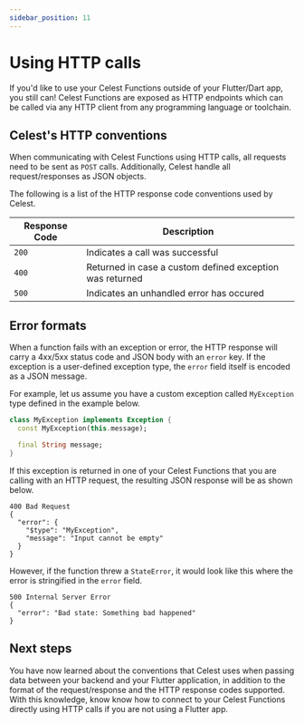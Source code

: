 ```yaml
---
sidebar_position: 11
---
```


# Using HTTP calls

If you'd like to use your Celest Functions outside of your Flutter/Dart app, you still can! Celest Functions are exposed as HTTP endpoints which can be called via any HTTP client from any programming language or toolchain.

## Celest's HTTP conventions

When communicating with Celest Functions using HTTP calls, all requests need to be sent as `POST` calls. Additionally, Celest handle all request/responses as JSON objects.

The following is a list of the HTTP response code conventions used by Celest.


| Response Code  | Description                                                   |
| --------- | ------------------------------------------------------------- |
| `200`| Indicates a call was successful |
| `400`| Returned in case a custom defined exception was returned |
| `500`| Indicates an unhandled error has occured |

## Error formats

When a function fails with an exception or error, the HTTP response will carry a 4xx/5xx status code and JSON body with an `error` key. If the exception is a user-defined exception type, the `error` field itself is encoded as a JSON message.

For example, let us assume you have a custom exception called `MyException` type defined in the example below.

```dart
class MyException implements Exception {
  const MyException(this.message);

  final String message;
}
```


If this exception is returned in one of your Celest Functions that you are calling with an HTTP request, the resulting JSON response will be as shown below. 

```
400 Bad Request
{
  "error": {
    "$type": "MyException",
    "message": "Input cannot be empty"
  }
}
```

However, if the function threw a `StateError`, it would look like this where the error is stringified in the `error` field.

```
500 Internal Server Error
{
  "error": "Bad state: Something bad happened"
}
```

## Next steps

You have now learned about the conventions that Celest uses when passing data between your backend and your Flutter application, in addition to the format of the request/response and the HTTP response codes supported. With this knowledge, know know how to connect to your Celest Functions directly using HTTP calls if you are not using a Flutter app.
